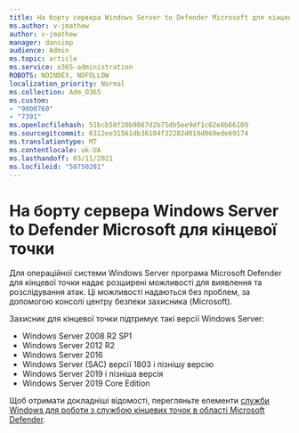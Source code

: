 ```yaml
---
title: На борту сервера Windows Server to Defender Microsoft для кінцевої точки
ms.author: v-jmathew
author: v-jmathew
manager: dansimp
audience: Admin
ms.topic: article
ms.service: o365-administration
ROBOTS: NOINDEX, NOFOLLOW
localization_priority: Normal
ms.collection: Adm_O365
ms.custom:
- "9000760"
- "7391"
ms.openlocfilehash: 51bcb58f20b9867d2b75db5ee9df1c62e8b66109
ms.sourcegitcommit: 6312ee31561db36104f32282d019d069ede69174
ms.translationtype: MT
ms.contentlocale: uk-UA
ms.lasthandoff: 03/11/2021
ms.locfileid: "50750281"
---
```

# <a name="onboard-a-windows-server-to-microsoft-defender-for-endpoint"></a>На борту сервера Windows Server to Defender Microsoft для кінцевої точки

Для операційної системи Windows Server програма Microsoft Defender для кінцевої точки надає розширені можливості для виявлення та розслідування атак. Ці можливості надаються без проблем, за допомогою консолі центру безпеки захисника (Microsoft).

Захисник для кінцевої точки підтримує такі версії Windows Server:

- Windows Server 2008 R2 SP1
- Windows Server 2012 R2
- Windows Server 2016
- Windows Server (SAC) версії 1803 і пізнішу версію
- Windows Server 2019 і пізніша версія
- Windows Server 2019 Core Edition

Щоб отримати докладніші відомості, перегляньте елементи [служби Windows для роботи з службою кінцевих точок в області Microsoft Defender](https://go.microsoft.com/fwlink/?linkid=2143627).
